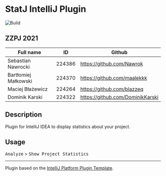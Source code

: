 # StatJ IntelliJ Plugin

![Build](https://github.com/Nawrok/statj-intelij-plugin/workflows/Build/badge.svg)

## ZZPJ 2021

| Full name | ID | Github |
| ------ | ------ | ------ |
| Sebastian Nawrocki | 224386 | https://github.com/Nawrok |
| Bartłomiej Małkowski | 224370 | https://github.com/maalekkk |
| Maciej Błażewicz | 224264 | https://github.com/blazzeq |
| Dominik Karski | 224322 | https://github.com/DominikKarski |

## Description

<!-- Plugin description -->
Plugin for IntelliJ IDEA to display statistics about your project.
<!-- Plugin description end -->

## Usage

<kbd>Analyze</kbd> > <kbd>Show Project Statistics</kbd>

---

Plugin based on the [IntelliJ Platform Plugin Template][template].

[template]: https://github.com/JetBrains/intellij-platform-plugin-template
